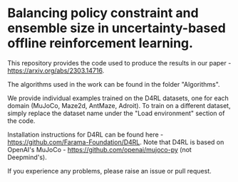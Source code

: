 # Balancing policy constraint and ensemble size in uncertainty-based offline reinforcement learning.

This repository provides the code used to produce the results in our paper - https://arxiv.org/abs/2303.14716.

The algorithms used in the work can be found in the folder "Algorithms".

We provide individual examples trained on the D4RL datasets, one for each domain (MuJoCo, Maze2d, AntMaze, Adroit).  To train on a different dataset, simply replace the dataset name under the "Load environment" section of the code.

Installation instructions for D4RL can be found here - https://github.com/Farama-Foundation/D4RL.  Note that D4RL is based on OpenAI's MuJoCo - https://github.com/openai/mujoco-py (not Deepmind's).

If you experience any problems, please raise an issue or pull request.
